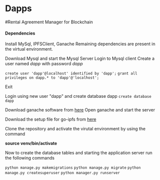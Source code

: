 # Dapps

#Rental Agreement Manager for Blockchain

#### Dependencies

Install MySql, IPFSClient, Ganache
Remaining dependencies are present in the virtual environment.

Download Mysql and start the Mysql Server
Login to Mysql client
Create a user named *dapp* with password *dapp*

`create user 'dapp'@localhost' identified by 'dapp';`
`grant all privileges on dapp.* to 'dapp'@'localhost';`

Exit

Login using new user "dapp" and create database dapp
`create database dapp`

Download ganache software from [here](https://github.com/trufflesuite/ganache/releases/download/v2.3.0-beta.2/Ganache-2.3.0-beta.2-win-setup.exe)
Open ganache and start the server

Download the setup file for go-ipfs from [here](https://dist.ipfs.io/#go-ipfs)

Clone the repository and activate the virutal environment by using the command

**source venv/bin/activate**

Now to create the database tables and starting the application server run the following commands

`python manage.py makemigrations`
`python manage.py migrate`
`python manage.py createsuperuser`
`python manager.py runserver`
